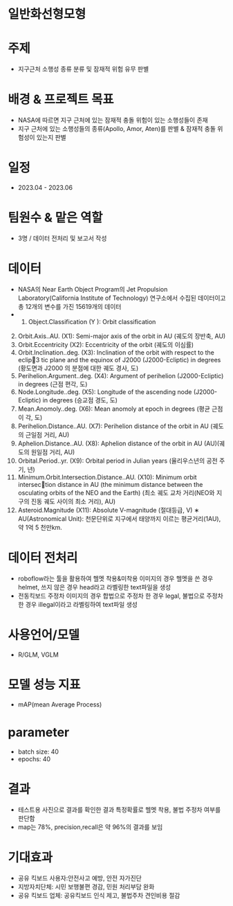 # 일반화선형모형

# 주제
- 지구근처 소행성 종류 분류 및 잠재적 위험 유무 판별

# 배경 & 프로젝트 목표
- NASA에 따르면 지구 근처에 있는 잠재적 충돌 위험이 있는 소행성들이 존재
- 지구 근처에 있는 소행성들의 종류(Apollo, Amor, Aten)를 판별 & 잠재적 충돌 위험성이 있는지 판별

# 일정
- 2023.04 - 2023.06

# 팀원수 & 맡은 역할
- 3명 / 데이터 전처리 및 보고서 작성
  

# 데이터
- NASA의 Near Earth Object Program의 Jet Propulsion Laboratory(California Institute of Technology) 연구소에서 수집된 데이터이고 총 12개의 변수를 가진 15619개의 데이터
- 1. Object.Classification (Y ): Orbit classification
2. Orbit.Axis..AU. (X1): Semi-major axis of the orbit in AU (궤도의 장반축,
AU)
3. Orbit.Eccentricity (X2): Eccentricity of the orbit (궤도의 이심률)
4. Orbit.Inclination..deg. (X3): Inclination of the orbit with respect to the eclip3
tic plane and the equinox of J2000 (J2000-Ecliptic) in degrees (황도면과 J2000
의 분점에 대한 궤도 경사, 도)
5. Perihelion.Argument..deg. (X4): Argument of perihelion (J2000-Ecliptic) in
degrees (근점 편각, 도)
6. Node.Longitude..deg. (X5): Longitude of the ascending node (J2000-Ecliptic)
in degrees (승교점 경도, 도)
7. Mean.Anomoly..deg. (X6): Mean anomoly at epoch in degrees (평균 근점 이
각, 도)
8. Perihelion.Distance..AU. (X7): Perihelion distance of the orbit in AU (궤도의
근일점 거리, AU)
9. Aphelion.Distance..AU. (X8): Aphelion distance of the orbit in AU (AU)(궤
도의 원일점 거리, AU)
10. Orbital.Period..yr. (X9): Orbital period in Julian years (율리우스년의 공전
주기, 년)
11. Minimum.Orbit.Intersection.Distance..AU. (X10): Minimum orbit intersection distance in AU (the minimum distance between the osculating orbits of the
NEO and the Earth) (최소 궤도 교차 거리(NEO와 지구의 진동 궤도 사이의 최소
거리), AU)
12. Asteroid.Magnitude (X11): Absolute V-magnitude (절대등급, V)
∗ AU(Astronomical Unit): 천문단위로 지구에서 태양까지 이르는 평균거리(1AU), 약 1억 5
천만km.


  

# 데이터 전처리
- roboflow라는 툴을 활용하여 헬멧 착용&미착용 이미지의 경우 헬멧을 쓴 경우 helmet, 쓰지 않은 경우 head라고 라벨링한 text파일을 생성
- 전동킥보드 주정차 이미지의 경우 합법으로 주정차 한 경우 legal, 불법으로 주정차 한 경우 illegal이라고 라벨링하여 text파일 생성

# 사용언어/모델
- R/GLM, VGLM

# 모델 성능 지표
- mAP(mean Average Process)

# parameter
- batch size: 40
- epochs: 40

# 결과
- 테스트용 사진으로 결과를 확인한 결과 특정확률로 헬멧 착용, 불법 주정차 여부를 판단함
- map는 78%, precision,recall은 약 96%의 결과를 보임

# 기대효과
- 공유 킥보드 사용자:안전사고 예방, 안전 자가진단
- 지방자치단체: 시민 보행불편 경감, 민원 처리부담 완화
- 공유 킥보드 업체: 공유킥보드 인식 제고, 불법주차 견인비용 절감

